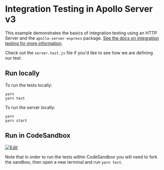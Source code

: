 # Integration Testing in Apollo Server v3

This example demonstrates the basics of integration testing using an HTTP Server
and the `apollo-server-express` package.
[See the docs on integration testing for more information](https://www.apollographql.com/docs/apollo-server/testing/testing/).

Check out the `server.test.js` file if you'd like to see how we are defining our
test.

## Run locally

To run the tests locally:

```shell
yarn
yarn test
```

To run the server locally:

```shell
yarn
yarn start
```

## Run in CodeSandbox

<a href="https://codesandbox.io/s/github/apollographql/docs-examples/tree/main/apollo-server/v3/integration-testing?fontsize=14&hidenavigation=1&initialpath=%2Fgraphql&theme=dark">
  <img alt="Edit" src="https://codesandbox.io/static/img/play-codesandbox.svg">
</a>

Note that in order to run the tests within CodeSandbox you will need to fork the
sandbox, then open a new terminal and run `yarn test`.
